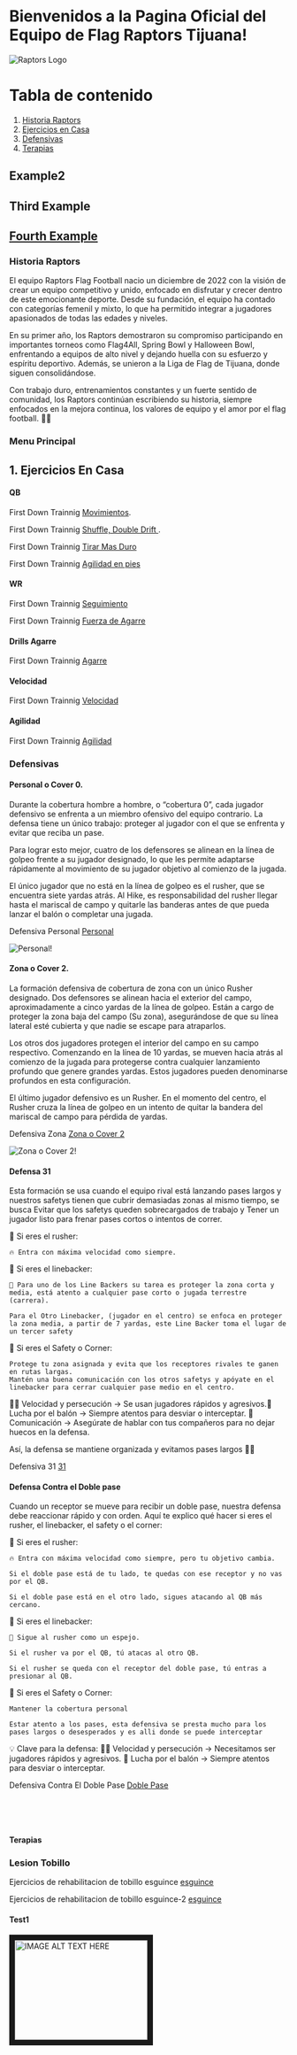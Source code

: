 # **Bienvenidos a la Pagina Oficial del Equipo de Flag Raptors Tijuana!**



  ![Raptors Logo](/Raptors-Logo-Old.png)



# Tabla de contenido

1. [Historia Raptors](#Historia-Raptors)
2. [Ejercicios en Casa](#Ejercicios-En-Casa)
3. [Defensivas](#Defensivas)
4. [Terapias](#Terapias)



## Example2
## Third Example
## [Fourth Example](http://www.fourthexample.com) 




### Historia Raptors

El equipo Raptors Flag Football nacio un diciembre de 2022 con la visión de crear un equipo competitivo y unido, enfocado en disfrutar y crecer dentro de este emocionante deporte. Desde su fundación, el equipo ha contado con categorías femenil y mixto, lo que ha permitido integrar a jugadores apasionados de todas las edades y niveles.

En su primer año, los Raptors demostraron su compromiso participando en importantes torneos como Flag4All, Spring Bowl y Halloween Bowl, enfrentando a equipos de alto nivel y dejando huella con su esfuerzo y espíritu deportivo. Además, se unieron a la Liga de Flag de Tijuana, donde siguen consolidándose.

Con trabajo duro, entrenamientos constantes y un fuerte sentido de comunidad, los Raptors continúan escribiendo su historia, siempre enfocados en la mejora continua, los valores de equipo y el amor por el flag football. 🦖🏈



### Menu Principal

## 1. Ejercicios En Casa


#### QB

First Down Trainnig [Movimientos](https://www.youtube.com/watch?v=xvJt7qPCHI0&pp=ygUjZmlyc3QgZG93biB0cmFpbmluZyBpbiBob3VzZSBkcmlsbHM%3D).

First Down Trainnig [Shuffle, Double Drift ](https://www.youtube.com/shorts/AQADlg8qsXc).

First Down Trainnig [Tirar Mas Duro ](https://www.youtube.com/watch?v=1x6_UuJzVlY&pp=ygUjZmlyc3QgZG93biB0cmFpbmluZyBpbiBob3VzZSBkcmlsbHM%3D)

First Down Trainnig [Agilidad en pies](https://www.youtube.com/watch?v=_YPiwiZKNoA&t=80s)


#### WR

First Down Trainnig [Seguimiento](https://www.youtube.com/watch?v=I-sVC_zV_Uw&pp=ygUjZmlyc3QgZG93biB0cmFpbmluZyBpbiBob3VzZSBkcmlsbHM%3D)

First Down Trainnig [Fuerza de Agarre](https://www.youtube.com/shorts/PLKLtLMv9Fw)


#### Drills Agarre

First Down Trainnig [Agarre](https://www.youtube.com/shorts/_4G_ZzCOk9E)


#### Velocidad

First Down Trainnig [Velocidad](https://www.youtube.com/watch?v=M6yg586OC_Y&t=107s&pp=ygUjZmlyc3QgZG93biB0cmFpbmluZyBpbiBob3VzZSBkcmlsbHM%3D)


#### Agilidad

First Down Trainnig [Agilidad](https://www.youtube.com/watch?v=BFSOf8vuO6M)

### Defensivas

#### Personal o Cover 0. 

Durante la cobertura hombre a hombre, o “cobertura 0”, cada jugador defensivo se enfrenta a un miembro ofensivo del equipo contrario. La defensa tiene un único trabajo: proteger al jugador con el que se enfrenta y evitar que reciba un pase. 

Para lograr esto mejor, cuatro de los defensores se alinean en la línea de golpeo frente a su jugador designado, lo que les permite adaptarse rápidamente al movimiento de su jugador objetivo al comienzo de la jugada. 

El único jugador que no está en la línea de golpeo es el rusher, que se encuentra siete yardas atrás. Al Hike, es responsabilidad del rusher llegar hasta el mariscal de campo y quitarle las banderas antes de que pueda lanzar el balón o completar una jugada. 

Defensiva Personal [Personal](https://youtu.be/v1qmvGK5fgQ)

![Personal!](/Personal.png)

#### Zona o Cover 2.

La formación defensiva de cobertura de zona con un único Rusher designado. Dos defensores se alinean hacia el exterior del campo, aproximadamente a cinco yardas de la línea de golpeo. Están a cargo de proteger la zona baja del campo (Su zona), asegurándose de que su línea lateral esté cubierta y que nadie se escape para atraparlos.  

Los otros dos jugadores protegen el interior del campo en su campo respectivo. Comenzando en la línea de 10 yardas, se mueven hacia atrás al comienzo de la jugada para protegerse contra cualquier lanzamiento profundo que genere grandes yardas. Estos jugadores pueden denominarse profundos en esta configuración. 

El último jugador defensivo es un Rusher. En el momento del centro, el Rusher cruza la línea de golpeo en un intento de quitar la bandera del mariscal de campo para pérdida de yardas. 

Defensiva Zona [Zona o Cover 2](https://www.youtube.com/watch?v=lIo-apYthYA)

![Zona o Cover 2!](/Zona.png)

#### Defensa 31

Esta formación se usa cuando el equipo rival está lanzando pases largos y nuestros safetys tienen que cubrir demasiadas zonas al mismo tiempo, se busca Evitar que los safetys queden sobrecargados de trabajo y Tener un jugador listo para frenar pases cortos o intentos de correr.​

📌 Si eres el rusher:​

    🔥 Entra con máxima velocidad como siempre.​


📌 Si eres el linebacker:​

    👀 Para uno de los Line Backers su tarea es proteger la zona corta y media, está atento a cualquier pase corto o jugada terrestre (carrera).​

    Para el Otro Linebacker, (jugador en el centro) se enfoca en proteger la zona media, a partir de 7 yardas, este Line Backer toma el lugar de un tercer safety​


📌 Si eres el Safety o Corner:​

    Protege tu zona asignada y evita que los receptores rivales te ganen en rutas largas.​
    Mantén una buena comunicación con los otros safetys y apóyate en el linebacker para cerrar cualquier pase medio en el centro.​

🏃‍♂️ Velocidad y persecución → Se usan jugadores rápidos y agresivos.​
🤜 Lucha por el balón → Siempre atentos para desviar o interceptar.​
📢 Comunicación → Asegúrate de hablar con tus compañeros para no dejar huecos en la defensa.​

Así, la defensa se mantiene organizada y evitamos pases largos 💪🔥​

Defensiva 31 [31](https://youtu.be/jcCwPdBOSxM)

#### Defensa Contra el Doble pase​

Cuando un receptor se mueve para recibir un doble pase, nuestra defensa debe reaccionar rápido y con orden. Aquí te explico qué hacer si eres el rusher, el linebacker, el safety o el corner:​

📌 Si eres el rusher:​

    🔥 Entra con máxima velocidad como siempre, pero tu objetivo cambia.​

    Si el doble pase está de tu lado, te quedas con ese receptor y no vas por el QB.​

    Si el doble pase está en el otro lado, sigues atacando al QB más cercano.​


📌 Si eres el linebacker:​

    👀 Sigue al rusher como un espejo.​

    Si el rusher va por el QB, tú atacas al otro QB.​

    Si el rusher se queda con el receptor del doble pase, tú entras a presionar al QB.​


📌 Si eres el Safety o Corner:​

    Mantener la cobertura personal​

    Estar atento a los pases, esta defensiva se presta mucho para los pases largos o desesperados y es alli donde se puede interceptar​

💡 Clave para la defensa:​
🏃‍♂️ Velocidad y persecución → Necesitamos ser jugadores rápidos y agresivos.​
🤜 Lucha por el balón → Siempre atentos para desviar o interceptar.​

​Defensiva Contra El Doble Pase [Doble Pase](https://youtu.be/21lFbZEaVWc)

​

​


#### Terapias

### Lesion Tobillo
Ejercicios de rehabilitacion de tobillo esguince [esguince](https://www.youtube.com/shorts/MdKZI6S0mE8)

Ejercicios de rehabilitacion de tobillo esguince-2 [esguince](https://youtube.com/shorts/aoKUJGY-4rc?si=F86xta4znZsH3oQ-)




#### Test1

<a href="http://www.youtube.com/watch?feature=player_embedded&v=v=xvJt7qPCHI0&pp=ygUjZmlyc3QgZG93biB0cmFpbmluZyBpbiBob3VzZSBkcmlsbHM%3D
" target="_blank"><img src="http://img.youtube.com/vi/v=xvJt7qPCHI0&pp=ygUjZmlyc3QgZG93biB0cmFpbmluZyBpbiBob3VzZSBkcmlsbHM%3D/0.jpg" 
alt="IMAGE ALT TEXT HERE" width="240" height="180" border="10" /></a>



